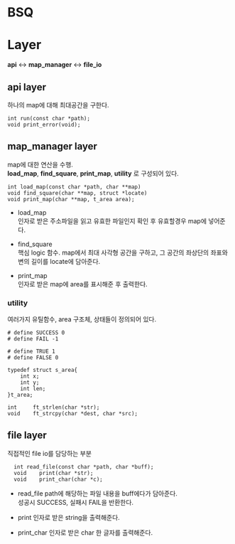 # BSQ  

# Layer  
**api** <-> **map_manager** <-> **file_io**  

## api layer  
하나의 map에 대해 최대공간을 구한다.  

``` 
int run(const char *path);
void print_error(void);
```  

## map_manager layer  
map에 대한 연산을 수행.  
**load_map**, **find_square**, **print_map**, **utility** 로 구성되어 있다. 
```
int load_map(const char *path, char **map)
void find_square(char **map, struct *locate)
void print_map(char **map, t_area area);
```  
  
  
  * load_map  
   인자로 받은 주소파일을 읽고 유효한 파일인지 확인 후 유효할경우 map에 넣어준다.  
     
 * find_square  
   핵심 logic 함수. map에서 최대 사각형 공간을 구하고, 그 공간의 좌상단의 좌표와 변의 길이를 locate에 담아준다.  

* print_map  
	인자로 받은 map에 area를 표시해준 후 출력한다.  
   

### utility   
여러가지 유틸함수, area 구조체, 상태들이 정의되어 있다.
``` 
# define SUCCESS 0  
# define FAIL -1  

# define TRUE 1  
# define FALSE 0  

typedef struct s_area{
	int	x;
	int	y;
	int	len;
}t_area;

int		ft_strlen(char *str);
void	ft_strcpy(char *dest, char *src);
```
  
 ## file layer  
  직접적인 file io를 담당하는 부분  

  ```
	int	read_file(const char *path, char *buff);
	void	print(char *str);
	void	print_char(char *c);
  ```

 * read_file 
   path에 해당하는 파일 내용을 buff에다가 담아준다.  
   성공시 SUCCESS, 실패시 FAIL을 반환한다. 
     
 * print
   인자로 받은 string을 출력해준다. 

 * print_char
   인자로 받은 char 한 글자를 출력해준다. 
